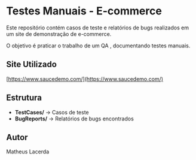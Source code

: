 # Testes Manuais - E-commerce 

Este repositório contém casos de teste e relatórios de bugs realizados em um site de demonstração de e-commerce.

O objetivo é praticar o trabalho de um QA , documentando testes manuais.

## Site Utilizado
[https://www.saucedemo.com/](https://www.saucedemo.com/)

## Estrutura
- **TestCases/** → Casos de teste
- **BugReports/** → Relatórios de bugs encontrados

## Autor
Matheus Lacerda
